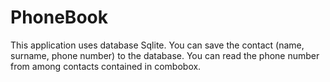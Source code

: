 # PhoneBook
This application uses database Sqlite.
You can save the contact (name, surname, phone number) to the database.
You can read the phone number from among contacts contained in combobox.
